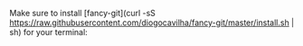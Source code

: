 Make sure to install [fancy-git](curl -sS https://raw.githubusercontent.com/diogocavilha/fancy-git/master/install.sh | sh) for your terminal:
